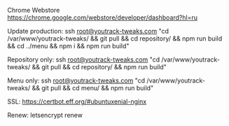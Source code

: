 Chrome Webstore
https://chrome.google.com/webstore/developer/dashboard?hl=ru

Update production:
ssh root@youtrack-tweaks.com "cd /var/www/youtrack-tweaks/ && git pull && cd repository/ && npm run build && cd ../menu && npm i && npm run build"

Repository only:
ssh root@youtrack-tweaks.com "cd /var/www/youtrack-tweaks/ && git pull && cd repository/ && npm run build"

Menu only:
ssh root@youtrack-tweaks.com "cd /var/www/youtrack-tweaks/ && git pull && cd menu/ && npm run build"


SSL:
https://certbot.eff.org/#ubuntuxenial-nginx

Renew:
letsencrypt renew